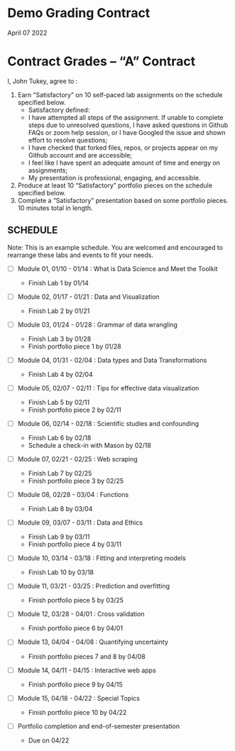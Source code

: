 Demo Grading Contract
================
April 07 2022

<!-- This contract is adapted from Annie Somerville's contract https://github.com/anniehsom -->

# Contract Grades – “A” Contract

I, John Tukey, agree to :

1.  Earn “Satisfactory” on 10 self-paced lab assignments on the schedule
    specified below.
    -   Satisfactory defined:
    -   I have attempted all steps of the assignment. If unable to
        complete steps due to unresolved questions, I have asked
        questions in Github FAQs or zoom help session, or I have Googled
        the issue and shown effort to resolve questions;
    -   I have checked that forked files, repos, or projects appear on
        my Github account and are accessible;
    -   I feel like I have spent an adequate amount of time and energy
        on assignments;
    -   My presentation is professional, engaging, and accessible.
2.  Produce at least 10 “Satisfactory” portfolio pieces on the schedule
    specified below.
3.  Complete a “Satisfactory” presentation based on some portfolio
    pieces. 10 minutes total in length.

## SCHEDULE

Note: This is an example schedule. You are welcomed and encouraged to
rearrange these labs and events to fit your needs.

-   [ ] Module 01, 01/10 - 01/14 : What is Data Science and Meet the
    Toolkit

    -   Finish Lab 1 by 01/14

-   [ ] Module 02, 01/17 - 01/21 : Data and Visualization

    -   Finish Lab 2 by 01/21

-   [ ] Module 03, 01/24 - 01/28 : Grammar of data wrangling

    -   Finish Lab 3 by 01/28
    -   Finish portfolio piece 1 by 01/28

-   [ ] Module 04, 01/31 - 02/04 : Data types and Data Transformations

    -   Finish Lab 4 by 02/04

-   [ ] Module 05, 02/07 - 02/11 : Tips for effective data visualization

    -   Finish Lab 5 by 02/11
    -   Finish portfolio piece 2 by 02/11

-   [ ] Module 06, 02/14 - 02/18 : Scientific studies and confounding

    -   Finish Lab 6 by 02/18
    -   Schedule a check-in with Mason by 02/18

-   [ ] Module 07, 02/21 - 02/25 : Web scraping

    -   Finish Lab 7 by 02/25
    -   Finish portfolio piece 3 by 02/25

-   [ ] Module 08, 02/28 - 03/04 : Functions

    -   Finish Lab 8 by 03/04

-   [ ] Module 09, 03/07 - 03/11 : Data and Ethics

    -   Finish Lab 9 by 03/11
    -   Finish portfolio piece 4 by 03/11

-   [ ] Module 10, 03/14 - 03/18 : Fitting and interpreting models

    -   Finish Lab 10 by 03/18

-   [ ] Module 11, 03/21 - 03/25 : Prediction and overfitting

    -   Finish portfolio piece 5 by 03/25

-   [ ] Module 12, 03/28 - 04/01 : Cross validation

    -   Finish portfolio piece 6 by 04/01

-   [ ] Module 13, 04/04 - 04/08 : Quantifying uncertainty

    -   Finish portfolio pieces 7 and 8 by 04/08

-   [ ] Module 14, 04/11 - 04/15 : Interactive web apps

    -   Finish portfolio piece 9 by 04/15

-   [ ] Module 15, 04/18 - 04/22 : Special Topics

    -   Finish portfolio piece 10 by 04/22

-   [ ] Portfolio completion and end-of-semester presentation

    -   Due on 04/22
